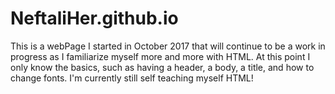 # NeftaliHer.github.io

This is a webPage I started in October 2017 that will continue to be a work in progress
as I familiarize myself more and more with HTML. At this point I only know the basics,
such as having a header, a body, a title, and how to change fonts. I'm currently still
self teaching myself HTML!
